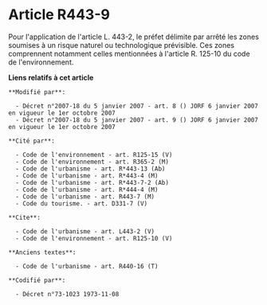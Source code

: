 # Article R443-9

Pour l'application de l'article L. 443-2, le préfet délimite par arrêté les zones soumises à un risque naturel ou
technologique prévisible. Ces zones comprennent notamment celles mentionnées à l'article R. 125-10 du code de
l'environnement.

**Liens relatifs à cet article**

	**Modifié par**:

	  - Décret n°2007-18 du 5 janvier 2007 - art. 8 () JORF 6 janvier 2007 en vigueur le 1er octobre 2007
	  - Décret n°2007-18 du 5 janvier 2007 - art. 9 () JORF 6 janvier 2007 en vigueur le 1er octobre 2007

	**Cité par**:

	  - Code de l'environnement - art. R125-15 (V)
	  - Code de l'environnement - art. R365-2 (M)
	  - Code de l'urbanisme - art. R*443-13 (Ab)
	  - Code de l'urbanisme - art. R*443-4 (M)
	  - Code de l'urbanisme - art. R*443-7-2 (Ab)
	  - Code de l'urbanisme - art. R*444-4 (M)
	  - Code de l'urbanisme - art. R443-7 (M)
	  - Code du tourisme. - art. D331-7 (V)

	**Cite**:

	  - Code de l'urbanisme - art. L443-2 (V)
	  - Code de l'environnement - art. R125-10 (V)

	**Anciens textes**:

	  - Code de l'urbanisme - art. R440-16 (T)

	**Codifié par**:

	  - Décret n°73-1023 1973-11-08
